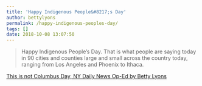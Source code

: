 ```yaml
---
title: 'Happy Indigenous People&#8217;s Day'
author: bettylyons
permalink: /happy-indigenous-peoples-day/
tags: []
date: 2018-10-08 13:07:50
---
```

> Happy Indigenous People’s Day. That is what people are saying today in 90 cities and counties large and small across the country today, ranging from Los Angeles and Phoenix to Ithaca.

[This is not Columbus Day, NY Daily News Op-Ed by Betty Lyons](http://www.nydailynews.com/opinion/ny-oped-indigenous-peoples-day-20181004-story.html)

